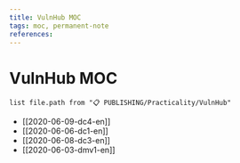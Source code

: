 ```yaml
---
title: VulnHub MOC
tags: moc, permanent-note
references:
---
```

# VulnHub MOC
```dataview
list file.path from "📋 PUBLISHING/Practicality/VulnHub"
```
-   [[2020-06-09-dc4-en]]
-  [[2020-06-06-dc1-en]]
-   [[2020-06-08-dc3-en]]
-   [[2020-06-03-dmv1-en]]
